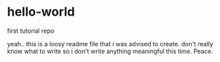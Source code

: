 # hello-world
first tutorial repo

yeah.. this is a loosy readme file that i was advised to create. 
don't really know what to write so i don't write anything meaningful this time.
Peace.
